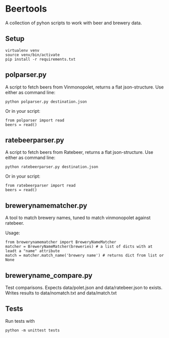 Beertools
=========

A collection of pyhon scripts to work with beer and brewery data.


Setup
-----

    virtualenv venv
    source venv/bin/activate
    pip install -r requirements.txt


polparser.py
------------
A script to fetch beers from Vinmonopolet, returns a flat json-structure. 
Use either as command line:

    python polparser.py destination.json

Or in your script:

    from polparser import read
    beers = read()

ratebeerparser.py
------------
A script to fetch beers from Ratebeer, returns a flat json-structure. 
Use either as command line:

    python ratebeerparser.py destination.json

Or in your script:

    from ratebeerparser import read
    beers = read()

brewerynamematcher.py
---------------------
A tool to match brewery names, tuned to match vinmonopolet against ratebeer.

Usage:

    from brewerynamematcher import BreweryNameMatcher
    matcher = BreweryNameMatcher(breweries) # a list of dicts with at leadt a "name" attribute
    match = matcher.match_name('brewery name') # returns dict from list or None

breweryname_compare.py
----------------------
Test comparisons. Expects data/polet.json and data/ratebeer.json to exists. 
Writes results to data/nomatch.txt and data/match.txt


Tests
-----
Run tests with

    python -m unittest tests










